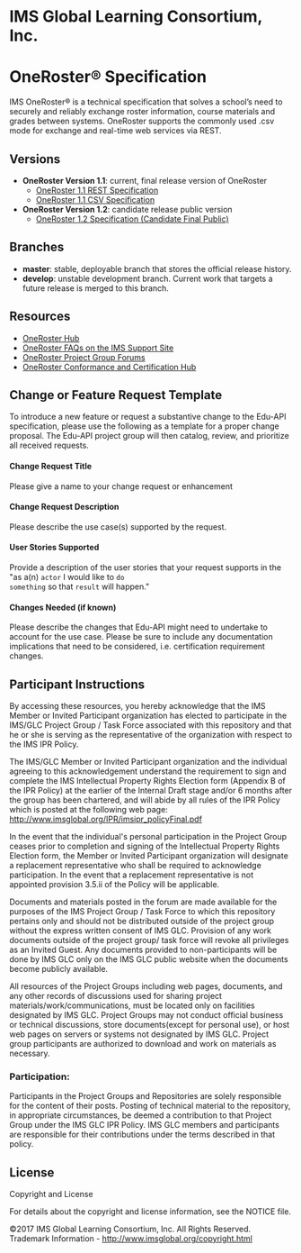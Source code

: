 # IMS Global Learning Consortium, Inc.

# OneRoster® Specification
IMS OneRoster® is a technical specification that solves a school’s need to securely and reliably exchange roster 
information, course materials and grades between systems. OneRoster supports the commonly used .csv mode for 
exchange and real-time web services via REST.  

## Versions
* **OneRoster Version 1.1**: current, final release version of OneRoster
    - [OneRoster 1.1 REST Specification](https://www.imsglobal.org/oneroster-v11-final-specification) 
    - [OneRoster 1.1 CSV Specification](https://www.imsglobal.org/oneroster-v11-final-csv-tables)
* **OneRoster Version 1.2**: candidate release public version
    - [OneRoster 1.2 Specification (Candidate Final Public)](https://www.imsglobal.org/spec/oneroster/v1p2)   


## Branches
* __master__: stable, deployable branch that stores the official release history.  
* __develop__: unstable development branch.  Current work that targets a future release is 
merged to this branch.


## Resources

- [OneRoster Hub](https://www.imsglobal.org/activity/onerosterlis)
- [OneRoster FAQs on the IMS Support Site](https://support.imsglobal.org/support/solutions/48000235884)
- [OneRoster Project Group Forums](https://www.imsglobal.org/forums/oneroster-project-group/oneroster-discussion)
- [OneRoster Conformance and Certification Hub](https://www.imsglobal.org/oneroster-conformance-testing)

## Change or Feature Request Template
To introduce a new feature or request a substantive change to the Edu-API specification, please use the following as a template for a proper change proposal.  The Edu-API project group will then catalog, review, and prioritize all received requests.


#### Change Request Title
Please give a name to your change request or enhancement

#### Change Request Description

Please describe the use case(s) supported by the request.

#### User Stories Supported

Provide a description of the user stories that your request supports in the "as a(n) <code>actor</code> I would like to <code>do something</code> so that <code>result</code> will happen."

#### Changes Needed (if known)

Please describe the changes that Edu-API might need to undertake to account for the use case. Please be sure to include any documentation implications that need to be considered, i.e. certification requirement changes.

## Participant Instructions
By accessing these resources, you hereby acknowledge that the IMS Member or Invited Participant organization has elected to participate in the IMS/GLC Project Group / Task Force associated with this repository and that he or she is serving as the representative of the organization with respect to the IMS IPR Policy.

The IMS/GLC Member or Invited Participant organization and the individual agreeing to this acknowledgement understand the requirement to sign and complete the IMS Intellectual Property Rights Election form (Appendix B of the IPR Policy) at the earlier of the Internal Draft stage and/or 6 months after the group has been chartered, and will abide by all rules of the IPR Policy which is posted at the following web page: http://www.imsglobal.org/IPR/imsipr_policyFinal.pdf

In the event that the individual's personal participation in the Project Group ceases prior to completion and signing of the Intellectual Property Rights Election form, the Member or Invited Participant organization will designate a replacement representative who shall be required to acknowledge participation. In the event that a replacement representative is not appointed provision 3.5.ii of the Policy will be applicable.

Documents and materials posted in the forum are made available for the purposes of the IMS Project Group / Task Force to which this repository pertains only and should not be distributed outside of the project group without the express written consent of IMS GLC. Provision of any work documents outside of the project group/ task force will revoke all privileges as an Invited Guest. Any documents provided to non-participants will be done by IMS GLC only on the IMS GLC public website when the documents become publicly available.

All resources of the Project Groups including web pages, documents, and any other records of discussions used for sharing project materials/work/communications, must be located only on facilities designated by IMS GLC. Project Groups may not conduct official business or technical discussions, store documents(except for personal use), or host web pages on servers or systems not designated by IMS GLC. Project group participants are authorized to download and work on materials as necessary.

### Participation:

Participants in the Project Groups and Repositories are solely responsible for the content of their posts. Posting of technical material to the repository, in appropriate circumstances, be deemed a contribution to that Project Group under the IMS GLC IPR Policy. IMS GLC members and participants are responsible for their contributions under the terms described in that policy.

## License
Copyright and License

For details about the copyright and license information, see the NOTICE file.

©2017 IMS Global Learning Consortium, Inc. All Rights Reserved. Trademark Information - http://www.imsglobal.org/copyright.html

